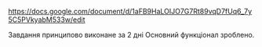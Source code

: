 https://docs.google.com/document/d/1aFB9HaLOIJO7G7Rt89vqD7fUq6_7y5C5PVkyabM533w/edit

Завдання принципово виконане за 2 дні Основний функціонал зроблено.
